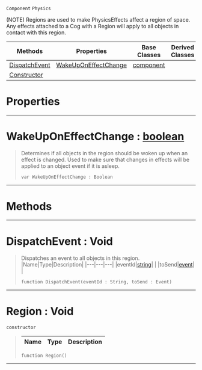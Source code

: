  `Component` `Physics`



(NOTE) Regions are used to make PhysicsEffects affect a region of space. Any effects attached to a Cog with a Region will apply to all objects in contact with this region.

|Methods|Properties|Base Classes|Derived Classes|
|---|---|---|---|
|[DispatchEvent](region.md#dispatchevent-void)|[WakeUpOnEffectChange](region.md#wakeuponeffectchange-zer)|[component](component.md)| |
|[Constructor](region.md#region-void)| | | |


 #  Properties


---  
 #  WakeUpOnEffectChange : [boolean](../nada_base_types/boolean.md)

> Determines if all objects in the region should be woken up when an effect is changed. Used to make sure that changes in effects will be applied to an object event if it is asleep.
> ```TS:Nada
> var WakeUpOnEffectChange : Boolean


---  
 #  Methods


---  
 #  DispatchEvent : Void

> Dispatches an event to all objects in this region.
> |Name|Type|Description|
> |---|---|---|
> |eventId|[string](../nada_base_types/string.md)| |
> |toSend|[event](event.md)| |
> ```TS:Nada
> function DispatchEvent(eventId : String, toSend : Event)
> ``` 


---  
 #  Region : Void

 `constructor`

> 
> |Name|Type|Description|
> |---|---|---|
> ```TS:Nada
> function Region()
> ``` 


---  
 

 